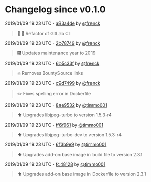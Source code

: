 # Changelog since v0.1.0

2019/01/09 19:23 UTC - [a83a4de](https://github.com/hassio-addons/addon-matrix/commit/a83a4de9960e975018ec627948777299fe905083) by [@frenck](https://github.com/frenck)
> :tractor: :rocket: Refactor of GitLab CI 

2019/01/09 19:23 UTC - [2b78749](https://github.com/hassio-addons/addon-matrix/commit/2b787497c84b9e6bfc05578d527e03a097d1f9f8) by [@frenck](https://github.com/frenck)
> :fireworks: Updates maintenance year to 2019 

2019/01/09 19:23 UTC - [6b5c33f](https://github.com/hassio-addons/addon-matrix/commit/6b5c33f35761ee027aae9a32cfc4571a26188386) by [@frenck](https://github.com/frenck)
> :fire: Removes BountySource links 

2019/01/09 19:23 UTC - [c9d7499](https://github.com/hassio-addons/addon-matrix/commit/c9d7499ee1c6541a376f3801c73bce1136e6fbcc) by [@frenck](https://github.com/frenck)
> :pencil2: Fixes spelling error in Dockerfile 

2019/01/09 19:23 UTC - [8ae9532](https://github.com/hassio-addons/addon-matrix/commit/8ae9532ba1f9360625a6aa8233db403994ced122) by [@timmo001](https://github.com/timmo001)
> :arrow_up: Upgrades libjpeg-turbo to version 1.5.3-r4 

2019/01/09 19:23 UTC - [ff6f961](https://github.com/hassio-addons/addon-matrix/commit/ff6f961f85730af72fa0e55542233cb37797853f) by [@timmo001](https://github.com/timmo001)
> :arrow_up: Upgrades libjpeg-turbo-dev to version 1.5.3-r4 

2019/01/09 19:23 UTC - [6f3b9e9](https://github.com/hassio-addons/addon-matrix/commit/6f3b9e9e9af3eee6590200e3276a6385d98b4fa3) by [@timmo001](https://github.com/timmo001)
> :arrow_up: Upgrades add-on base image in build file to version 2.3.1 

2019/01/09 19:23 UTC - [fc48128](https://github.com/hassio-addons/addon-matrix/commit/fc48128b09fcf63262b7a97efbba1fa7e1396e16) by [@timmo001](https://github.com/timmo001)
> :arrow_up: Upgrades add-on base image in Dockerfile to version 2.3.1 

